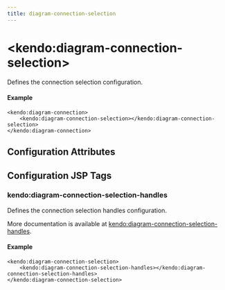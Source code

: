 ```yaml
---
title: diagram-connection-selection
---
```


# \<kendo:diagram-connection-selection\>

Defines the connection selection configuration.

#### Example
    <kendo:diagram-connection>
        <kendo:diagram-connection-selection></kendo:diagram-connection-selection>
    </kendo:diagram-connection>

## Configuration Attributes


##  Configuration JSP Tags

### kendo:diagram-connection-selection-handles

Defines the connection selection handles configuration.

More documentation is available at [kendo:diagram-connection-selection-handles](/api/wrappers/jsp/diagram/connection-selection-handles).

#### Example

    <kendo:diagram-connection-selection>
        <kendo:diagram-connection-selection-handles></kendo:diagram-connection-selection-handles>
    </kendo:diagram-connection-selection>

